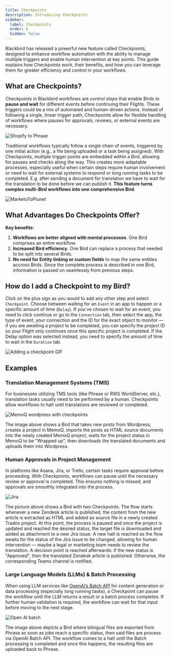 ```yaml
---
title: Checkpoints
description: Introducing Checkpoints
sidebar:
  label: Checkpoints
  order: 6
  hidden: false
---
```


Blackbird has released a powerful new feature called Checkpoints, designed to enhance workflow automation with the ability to manage multiple triggers and enable human intervention at key points. This guide explains how Checkpoints work, their benefits, and how you can leverage them for greater efficiency and control in your workflows.

## What are Checkpoints?

Checkpoints in Blackbird workflows are _control steps_ that enable Birds to **pause and wait** for different events before continuing their Flights. These triggers could be a mix of automated and human-driven actions. Instead of following a single, linear trigger path, Checkpoints allow for flexible handling of workflows where pauses for approvals, reviews, or external events are necessary.

![Shopify to Phrase](../../../assets/guides/checkpoints/ShopifyToPhrase.png)

Traditional workflows typically follow a single chain of events, triggered by one initial action (e.g., a file being uploaded or a task being assigned). With Checkpoints, multiple trigger points are embedded within a Bird, allowing for pauses and checks along the way. This creates more adaptable processes, especially useful when certain steps require human involvement or need to wait for external systems to respond or long running tasks to be completed. E.g. after sending a document for translation we have to wait for the translation to be done before we can publish it. **This feature turns complex multi-Bird workflows into one comprehensive Bird**.

![MarketoToPlunet](../../../assets/guides/checkpoints/MarketoToPlunet.png)

## What Advantages Do Checkpoints Offer?

**Key benefits**:

1. **Workflows are better aligned with mental processes**. One Bird comprises an entire workflow.
2. **Increased Bird efficiency**. One Bird can replace a process that needed to be split into several Birds.
3. **No need for Entity linking or custom fields** to map the same entities accross Birds. Since the complete process is described in one Bird, information is passed on seamlessly from previous steps.

## How do I add a Checkpoint to my Bird?

Click on the plus sign as you would to add any other step and select `Checkpoint`. Choose between waiting for an `Event` in an app to happen or a specific amount of time (`Delay`). If you've chosen to wait for an event, you need to click continue or go to the `Connection` tab, then select the app, the type of event, your connection and the ID for the exact object to monitor — if you are awaiting a project to be completed, you can specify the project ID so your Flight only continues once this specific project is completed. If the Delay option was selected instead, you need to specify the amount of time to wait in the `Duration` tab.

![Adding a checkpoint GIF](../../../assets/guides/checkpoints/AddingCheckpoint.gif)

## Examples

### Translation Management Systems (TMS)
For businesses utilizing TMS tools (like Phrase or RWS WorldServer, etc.), translation tasks usually need to be performed by a human. Checkpoints allow workflows to halt until translations are reviewed or completed.

![MemoQ wordpress with checkpoints](../../../assets/guides/checkpoints/wordpress_memoq.png)

The image above shows a Bird that takes new posts from Wordpress, creates a project in MemoQ, imports the posts as HTML source documents into the newly created MemoQ project, waits for the project status in MemoQ to be "Wrapped up", then downloads the translated documents and uploads them into Wordpress.

### Human Approvals in Project Management
In platforms like Asana, Jira, or Trello, certain tasks require approval before proceeding. With Checkpoints, workflows can pause until the necessary review or approval is completed. This ensures nothing is missed, and approvals are smoothly integrated into the process.

![Jira](../../../assets/guides/checkpoints/Jira.png)

The picture above shows a Bird with two Checkpoints. The flow starts whenever a new Zendesk article is published, the content from the new article is extracted as HTML and added as source file in a newly created Trados project. At this point, the process is paused and once the project is updated and reached the desired status, the target file is downloaded and added as attachment to a new Jira issue. A new halt is reached as the flow awaits for the status of the Jira issue to be changed, allowing for human intervention — maybe a legal or marketing team needs to review the translation. A decision point is reached afterwards: if the new status is "Approved", then the translated Zendesk article is published. Otherwise, the corresponding Teams channel is notified. 

### Large Language Models (LLMs) & Batch Processing
When using LLM services like [OpenAI’s Batch API]([url](https://docs.blackbird.io/apps/openai/#batch-processing)) for content generation or data processing (especially long running tasks), a Checkpoint can pause the workflow until the LLM returns a result or a batch process completes. If further human validation is required, the workflow can wait for that input before moving to the next stage.

![Open AI batch](../../../assets/guides/checkpoints/OpenAICheckpoint.png)

The image above depicts a Bird where bilingual files are exported from Phrase as soon as jobs reach a specific status, then said files are process via OpenAI Batch API. The workflow comes to a halt until the Batch processing is completed and once this happens, the resulting files are uploaded back to Phrase. 
